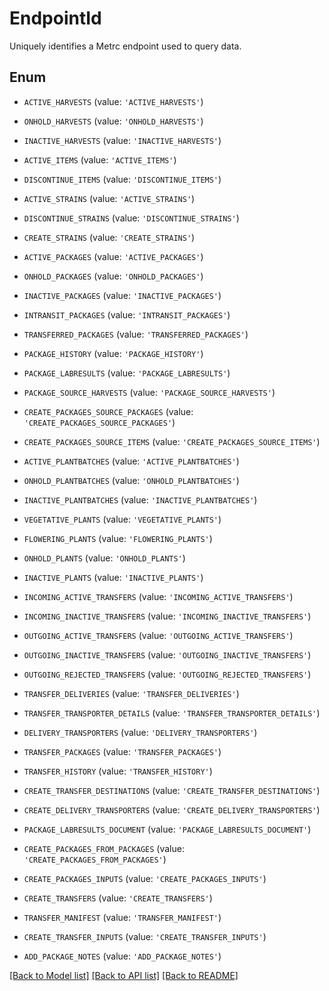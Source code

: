 # EndpointId

Uniquely identifies a Metrc endpoint used to query data.

## Enum

* `ACTIVE_HARVESTS` (value: `'ACTIVE_HARVESTS'`)

* `ONHOLD_HARVESTS` (value: `'ONHOLD_HARVESTS'`)

* `INACTIVE_HARVESTS` (value: `'INACTIVE_HARVESTS'`)

* `ACTIVE_ITEMS` (value: `'ACTIVE_ITEMS'`)

* `DISCONTINUE_ITEMS` (value: `'DISCONTINUE_ITEMS'`)

* `ACTIVE_STRAINS` (value: `'ACTIVE_STRAINS'`)

* `DISCONTINUE_STRAINS` (value: `'DISCONTINUE_STRAINS'`)

* `CREATE_STRAINS` (value: `'CREATE_STRAINS'`)

* `ACTIVE_PACKAGES` (value: `'ACTIVE_PACKAGES'`)

* `ONHOLD_PACKAGES` (value: `'ONHOLD_PACKAGES'`)

* `INACTIVE_PACKAGES` (value: `'INACTIVE_PACKAGES'`)

* `INTRANSIT_PACKAGES` (value: `'INTRANSIT_PACKAGES'`)

* `TRANSFERRED_PACKAGES` (value: `'TRANSFERRED_PACKAGES'`)

* `PACKAGE_HISTORY` (value: `'PACKAGE_HISTORY'`)

* `PACKAGE_LABRESULTS` (value: `'PACKAGE_LABRESULTS'`)

* `PACKAGE_SOURCE_HARVESTS` (value: `'PACKAGE_SOURCE_HARVESTS'`)

* `CREATE_PACKAGES_SOURCE_PACKAGES` (value: `'CREATE_PACKAGES_SOURCE_PACKAGES'`)

* `CREATE_PACKAGES_SOURCE_ITEMS` (value: `'CREATE_PACKAGES_SOURCE_ITEMS'`)

* `ACTIVE_PLANTBATCHES` (value: `'ACTIVE_PLANTBATCHES'`)

* `ONHOLD_PLANTBATCHES` (value: `'ONHOLD_PLANTBATCHES'`)

* `INACTIVE_PLANTBATCHES` (value: `'INACTIVE_PLANTBATCHES'`)

* `VEGETATIVE_PLANTS` (value: `'VEGETATIVE_PLANTS'`)

* `FLOWERING_PLANTS` (value: `'FLOWERING_PLANTS'`)

* `ONHOLD_PLANTS` (value: `'ONHOLD_PLANTS'`)

* `INACTIVE_PLANTS` (value: `'INACTIVE_PLANTS'`)

* `INCOMING_ACTIVE_TRANSFERS` (value: `'INCOMING_ACTIVE_TRANSFERS'`)

* `INCOMING_INACTIVE_TRANSFERS` (value: `'INCOMING_INACTIVE_TRANSFERS'`)

* `OUTGOING_ACTIVE_TRANSFERS` (value: `'OUTGOING_ACTIVE_TRANSFERS'`)

* `OUTGOING_INACTIVE_TRANSFERS` (value: `'OUTGOING_INACTIVE_TRANSFERS'`)

* `OUTGOING_REJECTED_TRANSFERS` (value: `'OUTGOING_REJECTED_TRANSFERS'`)

* `TRANSFER_DELIVERIES` (value: `'TRANSFER_DELIVERIES'`)

* `TRANSFER_TRANSPORTER_DETAILS` (value: `'TRANSFER_TRANSPORTER_DETAILS'`)

* `DELIVERY_TRANSPORTERS` (value: `'DELIVERY_TRANSPORTERS'`)

* `TRANSFER_PACKAGES` (value: `'TRANSFER_PACKAGES'`)

* `TRANSFER_HISTORY` (value: `'TRANSFER_HISTORY'`)

* `CREATE_TRANSFER_DESTINATIONS` (value: `'CREATE_TRANSFER_DESTINATIONS'`)

* `CREATE_DELIVERY_TRANSPORTERS` (value: `'CREATE_DELIVERY_TRANSPORTERS'`)

* `PACKAGE_LABRESULTS_DOCUMENT` (value: `'PACKAGE_LABRESULTS_DOCUMENT'`)

* `CREATE_PACKAGES_FROM_PACKAGES` (value: `'CREATE_PACKAGES_FROM_PACKAGES'`)

* `CREATE_PACKAGES_INPUTS` (value: `'CREATE_PACKAGES_INPUTS'`)

* `CREATE_TRANSFERS` (value: `'CREATE_TRANSFERS'`)

* `TRANSFER_MANIFEST` (value: `'TRANSFER_MANIFEST'`)

* `CREATE_TRANSFER_INPUTS` (value: `'CREATE_TRANSFER_INPUTS'`)

* `ADD_PACKAGE_NOTES` (value: `'ADD_PACKAGE_NOTES'`)

[[Back to Model list]](../README.md#documentation-for-models) [[Back to API list]](../README.md#documentation-for-api-endpoints) [[Back to README]](../README.md)


